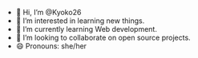 - 👋 Hi, I’m @Kyoko26
- 👀 I’m interested in learning new things.
- 🌱 I’m currently learning Web development.
- 💞️ I’m looking to collaborate on open source projects.
- 😄 Pronouns: she/her


<!---
Kyoko26/Kyoko26 is a ✨ special ✨ repository because its `README.md` (this file) appears on your GitHub profile.
You can click the Preview link to take a look at your changes.
--->
